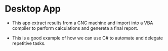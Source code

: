 # Desktop App
 - This app extract results from a CNC machine and import into a VBA compiler to perform calculations and genereta a final report.

 - This is a good example of how we can use C# to automate and delegate repetitive tasks.
